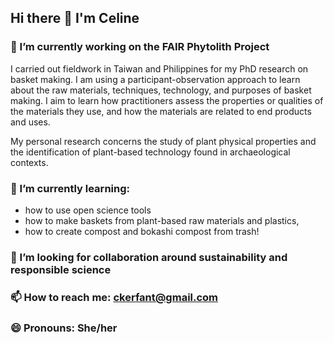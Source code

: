 ## Hi there 👋 I'm Celine

### 🔭 I’m currently working on the FAIR Phytolith Project
I carried out fieldwork in Taiwan and Philippines for my PhD research on basket making. I am using a participant-observation approach to learn about the raw materials, techniques, technology, and purposes of basket making. I aim to learn how practitioners assess the properties or qualities of the materials they use, and how the materials are related to end products and uses.

My personal research concerns the study of plant physical properties and the identification of plant-based technology found in archaeological contexts.

### 🌱 I’m currently learning: 
- how to use open science tools
- how to make baskets from plant-based raw materials and plastics,
- how to create compost and bokashi compost from trash!

### 👯 I’m looking for collaboration around sustainability and responsible science


### 📫 How to reach me: ckerfant@gmail.com

### 😄 Pronouns: She/her

<!--
**Cel31/Cel31** is a ✨ _special_ ✨ repository because its `README.md` (this file) appears on your GitHub profile.

Here are some ideas to get you started:

- 🔭 I’m currently working on ...
- 🌱 I’m currently learning ...
- 👯 I’m looking to collaborate on ...
- 🤔 I’m looking for help with ...
- 💬 Ask me about ...
- 📫 How to reach me: ...
- 😄 Pronouns: ...
- ⚡ Fun fact: ...
-->
